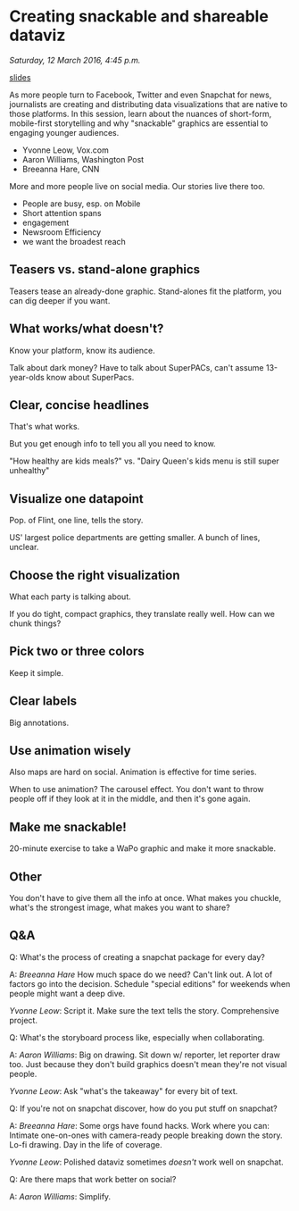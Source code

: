 # Creating snackable and shareable dataviz

*Saturday, 12 March 2016, 4:45 p.m.*

[slides](assets/15-snackable.pdf)

As more people turn to Facebook, Twitter and even Snapchat for news, journalists are creating and distributing data visualizations that are native to those platforms. In this session, learn about the nuances of short-form, mobile-first storytelling and why "snackable" graphics are essential to engaging younger audiences.

* Yvonne Leow, Vox.com
* Aaron Williams, Washington Post
* Breeanna Hare, CNN

More and more people live on social media. Our stories live there too.

* People are busy, esp. on Mobile
* Short attention spans
* engagement
* Newsroom Efficiency
* we want the broadest reach

## Teasers vs. stand-alone graphics

Teasers tease an already-done graphic. Stand-alones fit the platform, you can dig deeper if you want.

## What works/what doesn't?

Know your platform, know its audience.

Talk about dark money? Have to talk about SuperPACs, can't assume 13-year-olds know about SuperPacs.

## Clear, concise headlines

That's what works.

But you get enough info to tell you all you need to know.

"How healthy are kids meals?" vs. "Dairy Queen's kids menu is still super unhealthy"

## Visualize one datapoint

Pop. of Flint, one line, tells the story.

US' largest police departments are getting smaller. A bunch of lines, unclear.

## Choose the right visualization

What each party is talking about.

If you do tight, compact graphics, they translate really well. How can we chunk things?

## Pick two or three colors

Keep it simple.

## Clear labels

Big annotations.

## Use animation wisely

Also maps are hard on social. Animation is effective for time series.

When to use animation? The carousel effect. You don't want to throw people off if they look at it in the middle, and then it's gone again.

## Make me snackable!

20-minute exercise to take a WaPo graphic and make it more snackable.

## Other

You don't have to give them all the info at once. What makes you chuckle, what's the strongest image, what makes you want to share?

## Q&A

Q: What's the process of creating a snapchat package for every day?

A: *Breeanna Hare* How much space do we need? Can't link out. A lot of factors go into the decision. Schedule "special editions" for weekends when people might want a deep dive.

*Yvonne Leow*: Script it. Make sure the text tells the story. Comprehensive project.

Q: What's the storyboard process like, especially when collaborating.

A: *Aaron Williams*: Big on drawing. Sit down w/ reporter, let reporter draw too. Just because they don't build graphics doesn't mean they're not visual people.

*Yvonne Leow*: Ask "what's the takeaway" for every bit of text.

Q: If you're not on snapchat discover, how do you put stuff on snapchat?

A: *Breeanna Hare*: Some orgs have found hacks. Work where you can: Intimate one-on-ones with camera-ready people breaking down the story. Lo-fi drawing. Day in the life of coverage.

*Yvonne Leow*: Polished dataviz sometimes *doesn't* work well on snapchat.

Q: Are there maps that work better on social?

A: *Aaron Williams*: Simplify.